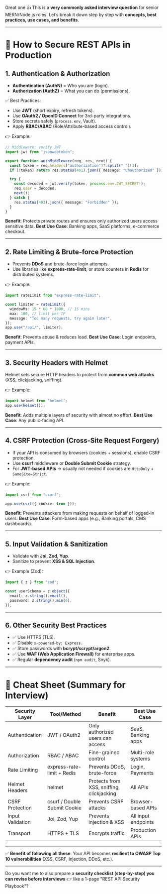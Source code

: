 Great one 👍 This is a **very commonly asked interview question** for senior MERN/Node.js roles.
Let’s break it down step by step with **concepts, best practices, use cases, and benefits**.

---

# 🔐 How to Secure REST APIs in Production

## 1. **Authentication & Authorization**

- **Authentication (AuthN)** = Who you are (login).
- **Authorization (AuthZ)** = What you can do (permissions).

✅ Best Practices:

- Use **JWT** (short expiry, refresh tokens).
- Use **OAuth2 / OpenID Connect** for 3rd-party integrations.
- Store secrets safely (`process.env`, Vault).
- Apply **RBAC/ABAC** (Role/Attribute-based access control).

👉 Example:

```ts
// Middleware: verify JWT
import jwt from "jsonwebtoken";

export function authMiddleware(req, res, next) {
  const token = req.headers["authorization"]?.split(" ")[1];
  if (!token) return res.status(401).json({ message: "Unauthorized" });

  try {
    const decoded = jwt.verify(token, process.env.JWT_SECRET!);
    req.user = decoded;
    next();
  } catch {
    res.status(403).json({ message: "Forbidden" });
  }
}
```

**Benefit**: Protects private routes and ensures only authorized users access sensitive data.
**Best Use Case**: Banking apps, SaaS platforms, e-commerce checkout.

---

## 2. **Rate Limiting & Brute-force Protection**

- Prevents **DDoS** and brute-force login attempts.
- Use libraries like **express-rate-limit**, or store counters in **Redis** for distributed systems.

👉 Example:

```ts
import rateLimit from "express-rate-limit";

const limiter = rateLimit({
  windowMs: 15 * 60 * 1000, // 15 mins
  max: 100, // limit per IP
  message: "Too many requests, try again later",
});
app.use("/api/", limiter);
```

**Benefit**: Prevents abuse & reduces load.
**Best Use Case**: Login endpoints, payment APIs.

---

## 3. **Security Headers with Helmet**

Helmet sets secure HTTP headers to protect from **common web attacks** (XSS, clickjacking, sniffing).

👉 Example:

```ts
import helmet from "helmet";
app.use(helmet());
```

**Benefit**: Adds multiple layers of security with almost no effort.
**Best Use Case**: Any public-facing API.

---

## 4. **CSRF Protection (Cross-Site Request Forgery)**

- If your API is consumed by browsers (cookies + sessions), enable CSRF protection.
- Use **csurf** middleware or **Double Submit Cookie** strategy.
- For **JWT-based APIs** → usually not needed if cookies are `HttpOnly` + `SameSite=Strict`.

👉 Example:

```ts
import csrf from "csurf";

app.use(csrf({ cookie: true }));
```

**Benefit**: Prevents attackers from making requests on behalf of logged-in users.
**Best Use Case**: Form-based apps (e.g., Banking portals, CMS dashboards).

---

## 5. **Input Validation & Sanitization**

- Validate with **Joi, Zod, Yup**.
- Sanitize to prevent **XSS & SQL Injection**.

👉 Example (Zod):

```ts
import { z } from "zod";

const userSchema = z.object({
  email: z.string().email(),
  password: z.string().min(6),
});
```

---

## 6. **Other Security Best Practices**

- ✅ Use HTTPS (TLS).
- ✅ Disable `x-powered-by: Express`.
- ✅ Store passwords with **bcrypt/scrypt/argon2**.
- ✅ Use **WAF (Web Application Firewall)** for enterprise apps.
- ✅ Regular **dependency audit** (`npm audit`, Snyk).

---

# 📌 Cheat Sheet (Summary for Interview)

| Security Layer   | Tool/Method                  | Benefit                                   | Best Use Case       |
| ---------------- | ---------------------------- | ----------------------------------------- | ------------------- |
| Authentication   | JWT / OAuth2                 | Only authorized users can access          | SaaS, Banking apps  |
| Authorization    | RBAC / ABAC                  | Fine-grained control                      | Multi-role systems  |
| Rate Limiting    | express-rate-limit + Redis   | Prevents DDoS, brute-force                | Login, Payments     |
| Helmet Headers   | helmet                       | Protects from XSS, sniffing, clickjacking | All APIs            |
| CSRF Protection  | csurf / Double Submit Cookie | Prevents CSRF attacks                     | Browser-based APIs  |
| Input Validation | Joi, Zod, Yup                | Prevents injection & XSS                  | All input endpoints |
| Transport        | HTTPS + TLS                  | Encrypts traffic                          | Production APIs     |

---

✅ **Benefit of following all these**:
Your API becomes **resilient to OWASP Top 10 vulnerabilities** (XSS, CSRF, Injection, DDoS, etc.).

---

Do you want me to also prepare a **security checklist (step-by-step) you can revise before interviews** 👉 like a 1-page "REST API Security Playbook"?
